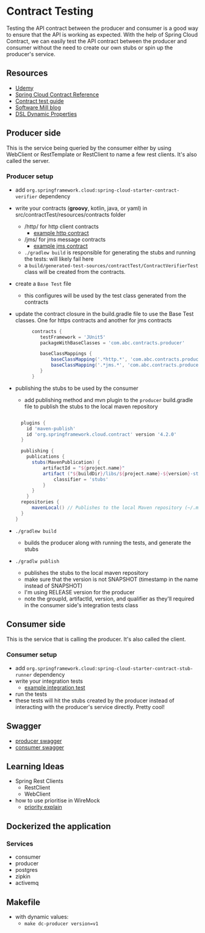 # Contract Testing

Testing the API contract between the producer and consumer is a good way to ensure that the API is working as expected. With the help of Spring Cloud Contract, we can easily test the API contract between the producer and consumer without the need to create our own stubs or spin up the producer's service.

## Resources

- [Udemy](https://www.udemy.com/course/contract-testing-with-spring-cloud-contract/)
- [Spring Cloud Contract Reference](https://docs.spring.io/spring-cloud-contract/reference/index.html)
- [Contract test guide](https://spring.io/guides/gs/contract-rest)
- [Software Mill blog](https://softwaremill.com/contract-testing-spring-cloud-contract/)
- [DSL Dynamic Properties](https://docs.spring.io/spring-cloud-contract/reference/project-features-contract/dsl-dynamic-properties.html)

## Producer side

This is the service being queried by the consumer either by using WebClient or RestTemplate or RestClient to name a few rest clients. It's also called the server.

### Producer setup

- add `org.springframework.cloud:spring-cloud-starter-contract-verifier` dependency
- write your contracts (**groovy**, kotlin, java, or yaml) in src/contractTest/resources/contracts folder
  - /http/ for http client contracts
    - [example http contract](producer/src/contractTest/resources/contracts/http/when_one_post_is_saved.groovy) 
  - /jms/ for jms message contracts
    - [example jms contract](producer/src/contractTest/resources/contracts/message/when_one_post_is_published_to_amq.groovy)
  - `./gradlew build` is responsible for generating the stubs and running the tests: will likely fail here
  - a `build/generated-test-sources/contractTest/ContractVerifierTest` class will be created from the contracts.
- create a `Base Test` file
  - this configures will be used by the test class generated from the contracts
- update the contract closure in the build.gradle file to use the Base Test classes. One for https contracts and another for jms contracts

  ```groovy
        contracts {
           testFramework = 'JUnit5'
           packageWithBaseClasses = 'com.abc.contracts.producer'

           baseClassMappings {
               baseClassMapping('.*http.*', 'com.abc.contracts.producer.BaseHttpTest') // HTTP tests
               baseClassMapping('.*jms.*', 'com.abc.contracts.producer.BaseMessageTest')   // JMS tests
           }
        }
  ```

- publishing the stubs to be used by the consumer
  - add publishing method and mvn plugin to the `producer` build.gradle file to publish the stubs to the local maven repository

  ```groovy

    plugins {
      id 'maven-publish'
      id 'org.springframework.cloud.contract' version '4.2.0'
    }

    publishing {
      publications {
        stubs(MavenPublication) {
            artifactId = "${project.name}"
            artifact ("${buildDir}/libs/${project.name}-${version}-stubs.jar"){
                classifier = 'stubs'
            }
        }
      }
    repositories {
        mavenLocal() // Publishes to the local Maven repository (~/.m2/repository)
    }
  }
  ```

- `./gradlew build`
  - builds the producer along with running the tests, and generate the stubs
- `./gradlw publish`
  - publishes the stubs to the local maven repository
  - make sure that the version is not SNAPSHOT (timestamp in the name instead of SNAPSHOT)
  - I'm using RELEASE version for the producer
  - note the groupId, artifactId, version, and qualifier as they'll required in the consumer side's integration tests class

## Consumer side

This is the service that is calling the producer. It's also called the client.

### Consumer setup

- add `org.springframework.cloud:spring-cloud-starter-contract-stub-runner` dependency
- write your integration tests
  - [example integration test](consumer/src/test/java/com/abc/contracts/consumer/services/PostIntegrationTest.java)
- run the tests
- these tests will hit the stubs created by the producer instead of interacting with the producer's service directly. Pretty cool!

## Swagger

- [producer swagger](http://localhost:8081/swagger-ui/index.html#/)
- [consumer swagger](http://localhost:8085/swagger-ui/index.html#/)

## Learning Ideas

- Spring Rest Clients
  - RestClient
  - WebClient
- how to use prioritise in WireMock
  - [priority explain](https://stackoverflow.com/questions/50078978/how-to-use-priorities-in-wiremock)

## Dockerized the application

### Services

- consumer
- producer
- postgres
- zipkin
- activemq

## Makefile

- with dynamic values:
  - ```make dc-producer version=v1```
